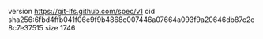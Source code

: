 version https://git-lfs.github.com/spec/v1
oid sha256:6fbd4ffb041f06e9f9b4868c007446a07664a093f9a20646db87c2e8c7e37515
size 1746

